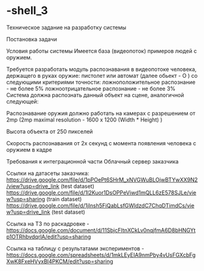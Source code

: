 # -shell_3

Техническое задание на разработку системы

Постановка задачи

Условия работы системы Имеется база (видеопоток) примеров людей с оружием.

Требуется разработать модуль распознавания в видеопотоке человека, держащего в руках оружие: пистолет или автомат (далее обьект - O ) со следующими критериями точности: ложноположительное распознание - не более 5% ложноотрицательное распознание - не более 3% Система должна распознать данный объект на сцене, аналогичной следующей:

Распознавание оружия должно работать на камерах с разрешением от 2mp (2mp maximal resolution - 1600 x 1200 (Width * Height) )

Высота объекта от 250 пикселей

Скорость распознавания от 2х секунд с момента появления человека с оружием в кадре

Требования к интеграционной части Облачный сервер заказчика

Ссылки на датасеты заказчика:
https://drive.google.com/file/d/1pPOePt6SHrM_xNVGWuBLOjwBTYwXX9N2/view?usp=drive_link  (test dataset)
https://drive.google.com/file/d/1l2Kuor1DsOPPeViwd1mQLL6zE578SJLe/view?usp=sharing  (train dataset)
https://drive.google.com/file/d/1jInsh5FiQabLsfGWldzdC7ChqDTimdCs/view?usp=drive_link  (test dataset)

Ссылка на ТЗ по раскадровке - https://docs.google.com/document/d/11SbjcFItnXCkLv0nqjfmA6D8bHNGYtp1OTRhbvdqrlA/edit?usp=sharing


Ссылка на таблицу с результатами экспериментов - https://docs.google.com/spreadsheets/d/1mkLEyEIA9nmPby4vUsFGXcbFgXwK8FxeHVyxBl4PKCM/edit?usp=sharing
